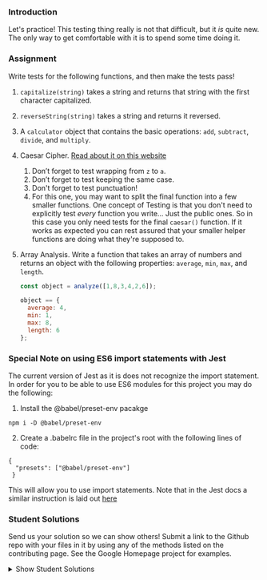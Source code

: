 ### Introduction
Let's practice!  This testing thing really is not that difficult, but it _is_ quite new.  The only way to get comfortable with it is to spend some time doing it.

### Assignment

<div class="lesson-content__panel" markdown="1">
Write tests for the following functions, and then make the tests pass!

1. `capitalize(string)` takes a string and returns that string with the first character capitalized.

2. `reverseString(string)` takes a string and returns it reversed.

3. A `calculator` object that contains the basic operations: `add`, `subtract`, `divide`, and `multiply`.

4. Caesar Cipher. [Read about it on this website](http://practicalcryptography.com/ciphers/caesar-cipher/)

   1. Don’t forget to test wrapping from `z` to `a`.
   2. Don’t forget to test keeping the same case.
   3. Don't forget to test punctuation!
   4. For this one, you may want to split the final function into a few smaller functions.  One concept of Testing is that you don't need to explicitly test _every_ function you write... Just the public ones.  So in this case you only need tests for the final `caesar()` function.  If it works as expected you can rest assured that your smaller helper functions are doing what they're supposed to.

5. Array Analysis.  Write a function that takes an array of numbers and returns an object with the following properties: `average`, `min`, `max`, and `length`.

   ~~~javascript
   const object = analyze([1,8,3,4,2,6]);

   object == {
     average: 4,
     min: 1,
     max: 8,
     length: 6
   };
   ~~~
</div>

### Special Note on using ES6 import statements with Jest

The current version of Jest as it is does not recognize the import statement. In order for you to be able to use ES6 modules for this project you may do the following:

1. Install the @babel/preset-env pacakge


```
npm i -D @babel/preset-env
```

2. Create a .babelrc file in the project's root with the following lines of code:

```
{
  "presets": ["@babel/preset-env"]
 }
```

This will allow you to use import statements. Note that in the Jest docs a similar instruction is laid out [here](https://jestjs.io/docs/en/getting-started#using-babel)

###  Student Solutions
Send us your solution so we can show others! Submit a link to the Github repo with your files in it by using any of the methods listed on the contributing page.  See the Google Homepage project for examples.

<details markdown="block">
  <summary> Show Student Solutions </summary>

- Add your solution below this line!
- [Vedat's solution](https://github.com/mvedataydin/tdd-jest)
- [Ben's solution](https://github.com/Koshoo/jest-testing-practice)
- [Solodov's solution](https://github.com/solodov-dev/top-js-tdd)
- [ARaut9's solution](https://github.com/ARaut9/javascript_testing)
- [Jason McKee's solution](https://github.com/jttmckee/testing-javascript)
- [Max Garbers's solution](https://github.com/bubblebooy/Odin-Javascript/tree/master/jest-testing)
- [theghall's solution](https://github.com/theghall/odin-jestpractice)
- [Jmooree30's solution](https://github.com/jmooree30/Jest-Tests)
- [Devon's solution](https://github.com/defitjo/Jest-Testing-Javascript)
- [Rhys' solution](https://github.com/105ron/odin-js-test)
- [heyalvaro's solution](https://github.com/heyalvaro/jestTestPractice)
- [Mike Smith's solution](https://github.com/MikeSS281986/Unit-Testing-)
- [MPalhidai's solution](https://github.com/MPalhidai/testing)
- [Areeba's solution](https://github.com/AREEBAISHTIAQ/Jest-testing-project)
- [scotth527's solution](https://github.com/scotth527/jest_practice)
</details>

